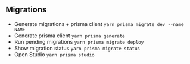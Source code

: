 ## Migrations

- Generate migrations + prisma client `yarn prisma migrate dev --name NAME`
- Generate prisma client `yarn prisma generate`
- Run pending migrations `yarn prisma migrate deploy`
- Show migration status `yarn prisma migrate status`
- Open Studio `yarn prisma studio`